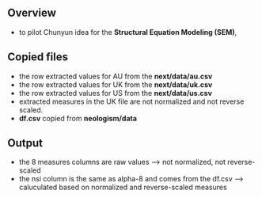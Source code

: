 ## Overview
 - to pilot Chunyun idea for the **Structural Equation Modeling (SEM)**,


 ## Copied files 
 - the row extracted values for AU from the **next/data/au.csv**
 - the row extracted values for UK from the **next/data/uk.csv**
 - the row extracted values for US from the **next/data/us.csv**
 - extracted measures in the UK file are not normalized and not reverse scaled.
 - **df.csv** copied from **neologism/data**

 ## Output
 - the 8 measures columns are raw values --> not normalized, not reverse-scaled
 - the nsi column is the same as alpha-8 and comes from the df.csv --> caluculated based on normalized and reverse-scaled measures
